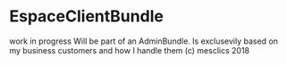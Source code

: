# EspaceClientBundle
work in progress
Will be part of an AdminBundle.
Is exclusevily based on my business customers and how I handle them
(c) mesclics 2018
